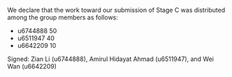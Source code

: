 We declare that the work toward our submission of Stage C was distributed among the group members as follows:

* u6744888 50
* u6511947 40
* u6642209 10

Signed: Zian Li (u6744888), Amirul Hidayat Ahmad (u6511947), and Wei Wan (u6642209)
